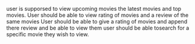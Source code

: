 user is supporsed to view upcoming movies the latest movies and top movies.
User should be able to view rating of movies and a review of the same movies
User should be able to give a rating of movies and append there review and be able to view them
user should be able tosearch for a specific movie they wish to view.
